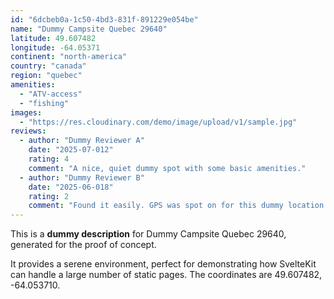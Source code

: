 ```yaml
---
id: "6dcbeb0a-1c50-4bd3-831f-891229e054be"
name: "Dummy Campsite Quebec 29640"
latitude: 49.607482
longitude: -64.05371
continent: "north-america"
country: "canada"
region: "quebec"
amenities:
  - "ATV-access"
  - "fishing"
images:
  - "https://res.cloudinary.com/demo/image/upload/v1/sample.jpg"
reviews:
  - author: "Dummy Reviewer A"
    date: "2025-07-012"
    rating: 4
    comment: "A nice, quiet dummy spot with some basic amenities."
  - author: "Dummy Reviewer B"
    date: "2025-06-018"
    rating: 2
    comment: "Found it easily. GPS was spot on for this dummy location."
---
```


This is a **dummy description** for Dummy Campsite Quebec 29640, generated for the proof of concept.

It provides a serene environment, perfect for demonstrating how SvelteKit can handle a large number of static pages. The coordinates are 49.607482, -64.053710.
